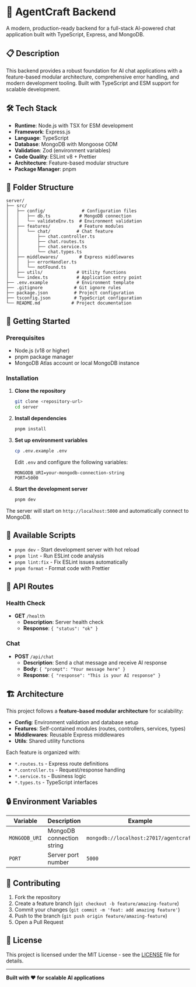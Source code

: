 # 🤖 AgentCraft Backend

A modern, production-ready backend for a full-stack AI-powered chat application built with TypeScript, Express, and MongoDB.

## 📋 Description

This backend provides a robust foundation for AI chat applications with a feature-based modular architecture, comprehensive error handling, and modern development tooling. Built with TypeScript and ESM support for scalable development.

## 🛠 Tech Stack

- **Runtime**: Node.js with TSX for ESM development
- **Framework**: Express.js
- **Language**: TypeScript
- **Database**: MongoDB with Mongoose ODM
- **Validation**: Zod (environment variables)
- **Code Quality**: ESLint v8 + Prettier
- **Architecture**: Feature-based modular structure
- **Package Manager**: pnpm

## 📁 Folder Structure

```
server/
├── src/
│   ├── config/              # Configuration files
│   │   ├── db.ts           # MongoDB connection
│   │   └── validateEnv.ts  # Environment validation
│   ├── features/           # Feature modules
│   │   └── chat/          # Chat feature
│   │       ├── chat.controller.ts
│   │       ├── chat.routes.ts
│   │       ├── chat.service.ts
│   │       └── chat.types.ts
│   ├── middlewares/        # Express middlewares
│   │   ├── errorHandler.ts
│   │   └── notFound.ts
│   ├── utils/             # Utility functions
│   └── index.ts           # Application entry point
├── .env.example           # Environment template
├── .gitignore            # Git ignore rules
├── package.json          # Project configuration
├── tsconfig.json         # TypeScript configuration
└── README.md            # Project documentation
```

## 🚀 Getting Started

### Prerequisites

- Node.js (v18 or higher)
- pnpm package manager
- MongoDB Atlas account or local MongoDB instance

### Installation

1. **Clone the repository**
   ```bash
   git clone <repository-url>
   cd server
   ```

2. **Install dependencies**
   ```bash
   pnpm install
   ```

3. **Set up environment variables**
   ```bash
   cp .env.example .env
   ```
   
   Edit `.env` and configure the following variables:
   ```env
   MONGODB_URI=your-mongodb-connection-string
   PORT=5000
   ```

4. **Start the development server**
   ```bash
   pnpm dev
   ```

The server will start on `http://localhost:5000` and automatically connect to MongoDB.

## 📜 Available Scripts

- `pnpm dev` - Start development server with hot reload
- `pnpm lint` - Run ESLint code analysis
- `pnpm lint:fix` - Fix ESLint issues automatically
- `pnpm format` - Format code with Prettier

## 🔌 API Routes

### Health Check
- **GET** `/health`
  - **Description**: Server health check
  - **Response**: `{ "status": "ok" }`

### Chat
- **POST** `/api/chat`
  - **Description**: Send a chat message and receive AI response
  - **Body**: `{ "prompt": "Your message here" }`
  - **Response**: `{ "response": "This is your AI response" }`

## 🏗 Architecture

This project follows a **feature-based modular architecture** for scalability:

- **Config**: Environment validation and database setup
- **Features**: Self-contained modules (routes, controllers, services, types)
- **Middlewares**: Reusable Express middlewares
- **Utils**: Shared utility functions

Each feature is organized with:
- `*.routes.ts` - Express route definitions
- `*.controller.ts` - Request/response handling
- `*.service.ts` - Business logic
- `*.types.ts` - TypeScript interfaces

## 🔒 Environment Variables

| Variable | Description | Example |
|----------|-------------|---------|
| `MONGODB_URI` | MongoDB connection string | `mongodb://localhost:27017/agentcraft` |
| `PORT` | Server port number | `5000` |

## 🤝 Contributing

1. Fork the repository
2. Create a feature branch (`git checkout -b feature/amazing-feature`)
3. Commit your changes (`git commit -m 'feat: add amazing feature'`)
4. Push to the branch (`git push origin feature/amazing-feature`)
5. Open a Pull Request

## 📄 License

This project is licensed under the MIT License - see the [LICENSE](LICENSE) file for details.

---

**Built with ❤️ for scalable AI applications** 